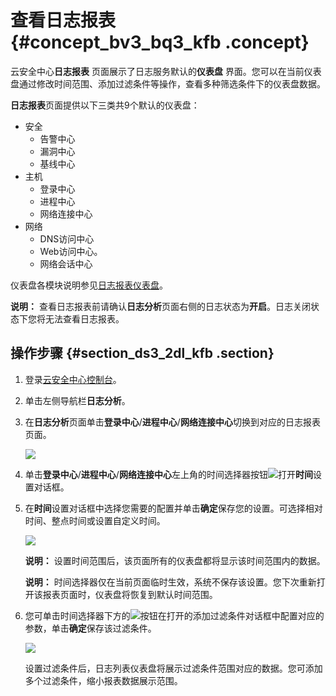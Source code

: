 # 查看日志报表 {#concept_bv3_bq3_kfb .concept}

云安全中心**日志报表** 页面展示了日志服务默认的**仪表盘** 界面。您可以在当前仪表盘通过修改时间范围、添加过滤条件等操作，查看多种筛选条件下的仪表盘数据。

**日志报表**页面提供以下三类共9个默认的仪表盘：

-   安全
    -   告警中心
    -   漏洞中心
    -   基线中心
-   主机
    -   登录中心
    -   进程中心
    -   网络连接中心
-   网络
    -   DNS访问中心
    -   Web访问中心。
    -   网络会话中心

仪表盘各模块说明参见[日志报表仪表盘](cn.zh-CN/用户指南/日志分析/日志报表仪表盘.md#)。

**说明：** 查看日志报表前请确认**日志分析**页面右侧的日志状态为**开启**。日志关闭状态下您将无法查看日志报表。

## 操作步骤 {#section_ds3_2dl_kfb .section}

1.  登录[云安全中心控制台](https://yundun.console.aliyun.com/?p=sas)。
2.  单击左侧导航栏**日志分析**。
3.  在**日志分析**页面单击**登录中心**/**进程中心**/**网络连接中心**切换到对应的日志报表页面。

    ![](http://static-aliyun-doc.oss-cn-hangzhou.aliyuncs.com/assets/img/22733/155301468913510_zh-CN.png)

4.  单击**登录中心**/**进程中心**/**网络连接中心**左上角的时间选择器按钮![](http://static-aliyun-doc.oss-cn-hangzhou.aliyuncs.com/assets/img/22733/155301468913511_zh-CN.png)打开**时间**设置对话框。
5.  在**时间**设置对话框中选择您需要的配置并单击**确定**保存您的设置。可选择相对时间、整点时间或设置自定义时间。

    ![](http://static-aliyun-doc.oss-cn-hangzhou.aliyuncs.com/assets/img/22733/155301468913512_zh-CN.png)

    **说明：** 设置时间范围后，该页面所有的仪表盘都将显示该时间范围内的数据。

    **说明：** 时间选择器仅在当前页面临时生效，系统不保存该设置。您下次重新打开该报表页面时，仪表盘将恢复到默认时间范围。

6.  您可单击时间选择器下方的![](http://static-aliyun-doc.oss-cn-hangzhou.aliyuncs.com/assets/img/22733/155301468913513_zh-CN.png)按钮在打开的添加过滤条件对话框中配置对应的参数，单击**确定**保存该过滤条件。

    ![](http://static-aliyun-doc.oss-cn-hangzhou.aliyuncs.com/assets/img/22733/155301468913514_zh-CN.png)

    设置过滤条件后，日志列表仪表盘将展示过滤条件范围对应的数据。您可添加多个过滤条件，缩小报表数据展示范围。


